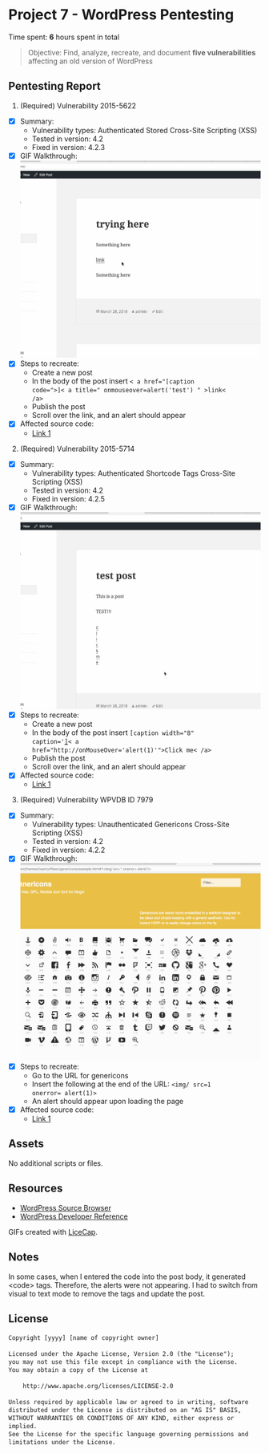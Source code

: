 # Project 7 - WordPress Pentesting

Time spent: **6** hours spent in total

> Objective: Find, analyze, recreate, and document **five vulnerabilities** affecting an old version of WordPress

## Pentesting Report

1. (Required) Vulnerability 2015-5622
  - [x] Summary: 
    - Vulnerability types: Authenticated Stored Cross-Site Scripting (XSS)
    - Tested in version: 4.2
    - Fixed in version: 4.2.3
  - [x] GIF Walkthrough: ![link](https://github.com/kballard237/CodePathWeek7/blob/master/Authenticated_Stored_XSS.gif)
  - [x] Steps to recreate: 
    - Create a new post
    - In the body of the post insert <code>< a href="[caption code=">]</a >< a title=" onmouseover=alert('test')  " >link< /a></code>
    - Publish the post
    - Scroll over the link, and an alert should appear
  - [x] Affected source code:
    - [Link 1](https://core.trac.wordpress.org/browser/tags/version/src/source_file.php)
2. (Required) Vulnerability 2015-5714
  - [x] Summary: 
    - Vulnerability types: Authenticated Shortcode Tags Cross-Site Scripting (XSS)
    - Tested in version: 4.2
    - Fixed in version: 4.2.5
  - [x] GIF Walkthrough: ![link](https://github.com/kballard237/CodePathWeek7/blob/master/Authenticated_Shortcode_Tags_XSS.gif)
  - [x] Steps to recreate: 
    - Create a new post
    - In the body of the post insert <code>[caption width="8" caption='<a href="' ">]</a >< a href="http://onMouseOver='alert(1)'">Click me< /a></code>
    - Publish the post
    - Scroll over the link, and an alert should appear 
  - [x] Affected source code:
    - [Link 1](https://core.trac.wordpress.org/browser/tags/version/src/source_file.php)
3. (Required) Vulnerability WPVDB ID 7979
  - [x] Summary: 
    - Vulnerability types: Unauthenticated Genericons Cross-Site Scripting (XSS)
    - Tested in version: 4.2
    - Fixed in version: 4.2.2
  - [x] GIF Walkthrough: ![link](https://github.com/kballard237/CodePathWeek7/blob/master/Unauthenticated_Genericons_XSS.gif)
  - [x] Steps to recreate: 
    - Go to the URL for genericons 
    - Insert the following at the end of the URL: <code><img/ src=1 onerror= alert(1)></code>
    - An alert should appear upon loading the page 
  - [x] Affected source code:
    - [Link 1](https://core.trac.wordpress.org/browser/tags/version/src/source_file.php)

## Assets

No additional scripts or files. 

## Resources

- [WordPress Source Browser](https://core.trac.wordpress.org/browser/)
- [WordPress Developer Reference](https://developer.wordpress.org/reference/)

GIFs created with [LiceCap](http://www.cockos.com/licecap/).

## Notes

In some cases, when I entered the code into the post body, it generated &lt;code&gt; tags. Therefore, the alerts were not appearing. I had to switch from visual to text mode to remove the tags and update the post. 

## License

    Copyright [yyyy] [name of copyright owner]

    Licensed under the Apache License, Version 2.0 (the "License");
    you may not use this file except in compliance with the License.
    You may obtain a copy of the License at

        http://www.apache.org/licenses/LICENSE-2.0

    Unless required by applicable law or agreed to in writing, software
    distributed under the License is distributed on an "AS IS" BASIS,
    WITHOUT WARRANTIES OR CONDITIONS OF ANY KIND, either express or implied.
    See the License for the specific language governing permissions and
    limitations under the License.
